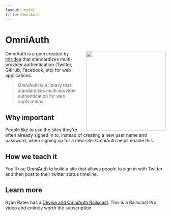 ```yaml
---
layout: modal
title: OmniAuth
---
```


OmniAuth
===

<a href="http://intridea.github.io/omniauth">
  <img src="http://intridea.github.io/omniauth/img/logo.png" width="250" align="right" />
</a>

OmniAuth is a gem created by [Intridea](http://intridea.github.io/omniauth/) that standardizes multi-provider authentication (Twitter, GitHub, Facebook, etc) for web applications.

> OmniAuth is a library that standardizes multi-provider authentication for web applications.

Why important
---

People like to use the sites they're often already signed in to, instead of creating a new user name and password, when signing up for a new site.  OmniAuth helps enable this.

How we teach it
---

You'll use [OmniAuth](https://github.com/intridea/omniauth) to build a site that allows people to sign in with Twitter and then post to their twitter status timeline.

Learn more
---

Ryan Bates has a [Devise and OmniAuth Railscast](http://railscasts.com/episodes/235-devise-and-omniauth-revised). This is a Railscast Pro video and entirely worth the subscription.